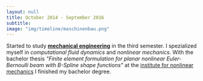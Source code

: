 ```yaml
---
layout: null
title: October 2014 - September 2016
subtitle:
image: "img/timeline/maschinenbau.png"
---
```

Started to study **[mechanical engineering](http://www.uni-stuttgart.de/mabau/)** in the third semester. I spezialized myself in *computational fluid dynamics* and *nonlinear mechanics*. With the bachelor thesis *"Finite element formulation for planar nonlinear Euler-Bernoulli beam with B-Spline shape functions"* at the [institute for nonlinear mechanics](https://www.inm.uni-stuttgart.de/en/index.html) I finished my bachelor degree.